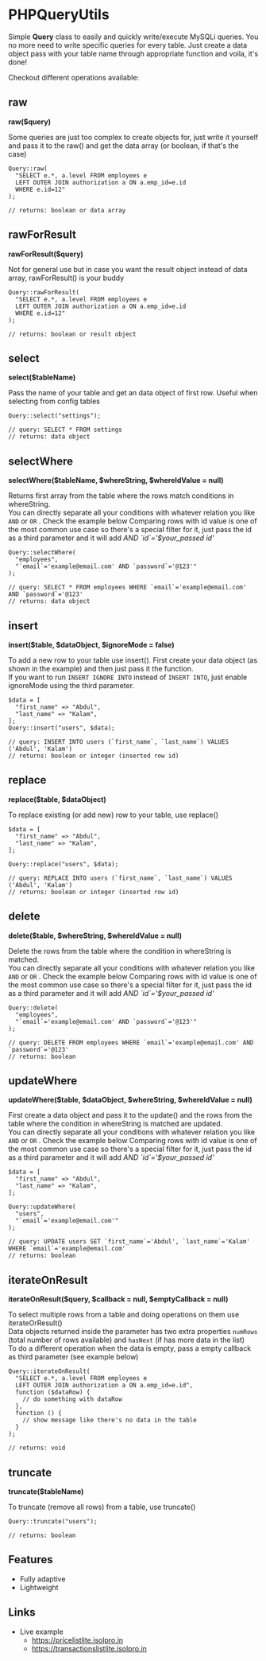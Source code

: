 # PHPQueryUtils
Simple <b>Query</b> class to easily and quickly write/execute MySQLi queries. You no more need to write specific queries for every table. Just create a data object pass with your table name through appropriate function and voila, it's done!  
  
Checkout different operations available:


## raw
**raw($query)**  

Some queries are just too complex to create objects for, just write it yourself and pass it to the raw() and get the data array (or boolean, if that's the case)

    Query::raw(
      "SELECT e.*, a.level FROM employees e
      LEFT OUTER JOIN authorization a ON a.emp_id=e.id
      WHERE e.id=12"
    );

    // returns: boolean or data array

## rawForResult
**rawForResult($query)**  

Not for general use but in case you want the result object instead of data array, rawForResult() is your buddy

    Query::rawForResult(
      "SELECT e.*, a.level FROM employees e
      LEFT OUTER JOIN authorization a ON a.emp_id=e.id
      WHERE e.id=12"
    );

    // returns: boolean or result object

## select
**select($tableName)**  

Pass the name of your table and get an data object of first row. Useful when selecting from config tables

    Query::select("settings");

    // query: SELECT * FROM settings
    // returns: data object

## selectWhere
**selectWhere($tableName, $whereString, $whereIdValue = null)**  

Returns first array from the table where the rows match conditions in whereString.  
You can directly separate all your conditions with whatever relation you like `AND` or `OR` . Check the example below 
Comparing rows with id value is one of the most common use case so there's a special filter for it, just pass the id as a third parameter and it will add <i> AND \`id\`='$your_passed id'</i>

    Query::selectWhere(
      "employees",
      "`email`='example@email.com' AND `password`='@123'"
    );

    // query: SELECT * FROM employees WHERE `email`='example@email.com' AND `password`='@123'
    // returns: data object

## insert
**insert($table, $dataObject, $ignoreMode = false)**  

To add a new row to your table use insert(). First create your data object (as shown in the example) and then just pass it the function.  
If you want to run `INSERT IGNORE INTO` instead of `INSERT INTO`, just enable ignoreMode using the third parameter.

    $data = [
      "first_name" => "Abdul",
      "last_name" => "Kalam",
    ];
    Query::insert("users", $data);  

    // query: INSERT INTO users (`first_name`, `last_name`) VALUES ('Abdul', 'Kalam')
    // returns: boolean or integer (inserted row id)

## replace
**replace($table, $dataObject)**  

To replace existing (or add new) row to your table, use replace()

    $data = [
      "first_name" => "Abdul",
      "last_name" => "Kalam",
    ];

    Query::replace("users", $data);  

    // query: REPLACE INTO users (`first_name`, `last_name`) VALUES ('Abdul', 'Kalam')
    // returns: boolean or integer (inserted row id)

## delete
**delete($table, $whereString, $whereIdValue = null)**  

Delete the rows from the table where the condition in whereString is matched.  
You can directly separate all your conditions with whatever relation you like `AND` or `OR` . Check the example below 
Comparing rows with id value is one of the most common use case so there's a special filter for it, just pass the id as a third parameter and it will add <i> AND \`id\`='$your_passed id'</i>

    Query::delete(
      "employees",
      "`email`='example@email.com' AND `password`='@123'"
    );

    // query: DELETE FROM employees WHERE `email`='example@email.com' AND `password`='@123'
    // returns: boolean

## updateWhere
**updateWhere($table, $dataObject, $whereString, $whereIdValue = null)**  

First create a data object and pass it to the update() and the rows from the table where the condition in whereString is matched are updated.  
You can directly separate all your conditions with whatever relation you like `AND` or `OR` . Check the example below 
Comparing rows with id value is one of the most common use case so there's a special filter for it, just pass the id as a third parameter and it will add <i> AND \`id\`='$your_passed id'</i>

    $data = [
      "first_name" => "Abdul",
      "last_name" => "Kalam",
    ];

    Query::updateWhere(
      "users",
      "`email`='example@email.com'"
    );

    // query: UPDATE users SET `first_name`='Abdul', `last_name`='Kalam' WHERE `email`='example@email.com'
    // returns: boolean

## iterateOnResult
**iterateOnResult($query, $callback = null, $emptyCallback = null)**  

To select multiple rows from a table and doing operations on them use iterateOrResult()  
Data objects returned inside the parameter has two extra properties `numRows` (total number of rows available) and `hasNext` (if has more data in the list)   
To do a different operation when the data is empty, pass a empty callback as third parameter (see example below) 

    Query::iterateOnResult(
      "SELECT e.*, a.level FROM employees e
      LEFT OUTER JOIN authorization a ON a.emp_id=e.id",
      function ($dataRow) {
        // do something with dataRow
      },
      function () {
        // show message like there's no data in the table
      }
    );
    
    // returns: void

## truncate
**truncate($tableName)**  

To truncate (remove all rows) from a table, use truncate()

    Query::truncate("users");

    // returns: boolean

## Features

 - Fully adaptive
 - Lightweight

## Links
 - Live example
   - https://pricelistlite.isolpro.in
    - https://transactionslistlite.isolpro.in
